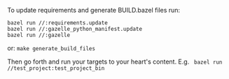 To update requirements and generate BUILD.bazel files run:

```
bazel run //:requirements.update
bazel run //:gazelle_python_manifest.update
bazel run //:gazelle
```

or: `make generate_build_files`

Then go forth and run your targets to your heart's content. 
E.g. ` bazel run //test_project:test_project_bin`
